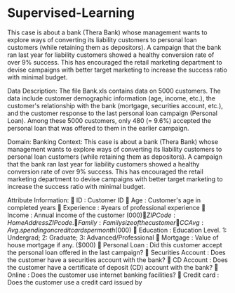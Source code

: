 # Supervised-Learning

This case is about a bank (Thera Bank) whose management wants to explore ways of converting its liability customers to personal loan customers (while retaining them as depositors). A campaign that the bank ran last year for liability customers showed a healthy conversion rate of over 9% success. This has encouraged the retail marketing department to devise campaigns with better target marketing to increase the success ratio with minimal budget.

Data Description:
The file Bank.xls contains data on 5000 customers. The data include customer demographic information (age, income, etc.), the customer's relationship with the bank (mortgage, securities account, etc.), and the customer response to the last personal loan campaign (Personal Loan). Among these 5000 customers, only 480 (= 9.6%) accepted the personal loan that was offered to them in the earlier campaign.

Domain:
Banking
Context:
This case is about a bank (Thera Bank) whose management wants to explore ways of converting its liability customers to personal loan customers (while retaining them as depositors). A campaign that the bank ran last year for liability customers showed a healthy conversion rate of over 9% success. This has encouraged the retail marketing department to devise campaigns with better target marketing to increase the success ratio with minimal budget.

Attribute Information:
 ID : Customer ID
 Age : Customer's age in completed years
 Experience : #years of professional experience
 Income : Annual income of the customer ($000)
 ZIP Code : Home Address ZIP code.
 Family : Family size of the customer
 CCAvg : Avg. spending on credit cards per month ($000)
 Education : Education Level. 1: Undergrad; 2: Graduate;
3: Advanced/Professional
 Mortgage : Value of house mortgage if any. ($000)
 Personal Loan : Did this customer accept the personal loan offered in the
last campaign?
 Securities Account : Does the customer have a securities account with the bank?
 CD Account : Does the customer have a certificate of deposit (CD)
account with the bank?
 Online : Does the customer use internet banking facilities?
 Credit card : Does the customer use a credit card issued by
